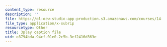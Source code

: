 ```yaml
---
content_type: resource
description: ''
file: https://ol-ocw-studio-app-production.s3.amazonaws.com/courses/14-13-psychology-and-economics-spring-2020/e8794bda94cf01e02c5b3ef2416d363e_8WhNaFsFC8I.srt
file_type: application/x-subrip
resourcetype: Other
title: 3play caption file
uid: e8794bda-94cf-01e0-2c5b-3ef2416d363e
---
```

